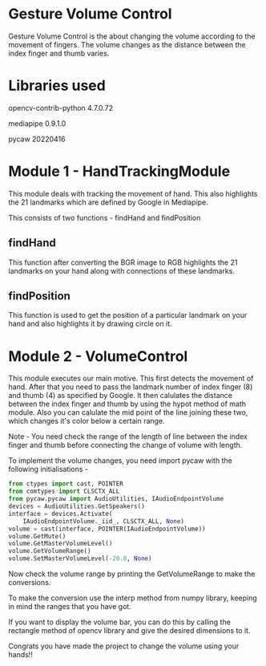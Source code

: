 
# Gesture Volume Control

Gesture Volume Control is the about changing the volume according to the movement of fingers. The volume changes as the distance between the index finger and thumb varies.

# Libraries used

opencv-contrib-python 4.7.0.72

mediapipe 0.9.1.0

pycaw 20220416

# Module 1 - HandTrackingModule

This module deals with tracking the movement of hand. This also highlights the 21 landmarks which are defined by Google in Mediapipe. 

This consists of two functions - findHand and findPosition

## findHand

This function after converting the BGR image to RGB highlights the 21 landmarks on your hand along with connections of these landmarks.

## findPosition

This function is used to get the position of a particular landmark on your hand and also highlights it by drawing circle on it.

# Module 2 - VolumeControl

This module executes our main motive. This first detects the movement of hand. After that you need to pass the landmark number of index finger (8) and thumb (4) as specified by Google. It then calulates the distance between the index finger and thumb by using the hypot method of math module. Also you can calulate the mid point of the line joining these two, which changes it's color below a certain range. 

Note - You need check the range of the length of line between the index finger and thumb before connecting the change of volume with length. 

To implement the volume changes, you need import pycaw with the following initialisations - 

```python
from ctypes import cast, POINTER
from comtypes import CLSCTX_ALL
from pycaw.pycaw import AudioUtilities, IAudioEndpointVolume
devices = AudioUtilities.GetSpeakers()
interface = devices.Activate(
    IAudioEndpointVolume._iid_, CLSCTX_ALL, None)
volume = cast(interface, POINTER(IAudioEndpointVolume))
volume.GetMute()
volume.GetMasterVolumeLevel()
volume.GetVolumeRange()
volume.SetMasterVolumeLevel(-20.0, None)
```

Now check the volume range by printing the GetVolumeRange to make the conversions. 

To make the conversion use the interp method from numpy library, keeping in mind the ranges that you have got. 

If you want to display the volume bar, you can do this by calling the rectangle method of opencv library and give the desired dimensions to it. 


Congrats you have made the project to change the volume using your hands!!




